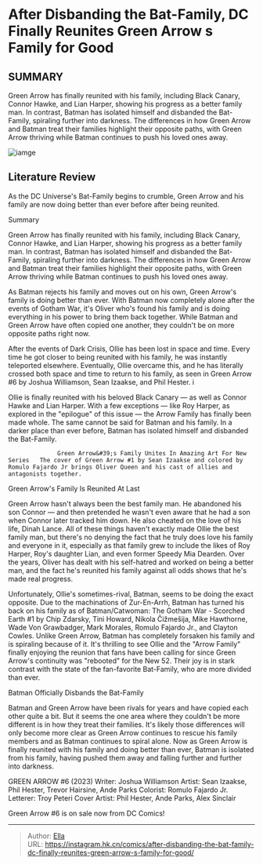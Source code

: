 # After Disbanding the Bat-Family, DC Finally Reunites Green Arrow s Family for Good


## SUMMARY 



  Green Arrow has finally reunited with his family, including Black Canary, Connor Hawke, and Lian Harper, showing his progress as a better family man.   In contrast, Batman has isolated himself and disbanded the Bat-Family, spiraling further into darkness.   The differences in how Green Arrow and Batman treat their families highlight their opposite paths, with Green Arrow thriving while Batman continues to push his loved ones away.  

![iamge](https://static1.srcdn.com/wordpress/wp-content/uploads/2021/06/Green-Arrow-Batman-2.jpg)

## Literature Review

As the DC Universe&#39;s Bat-Family begins to crumble, Green Arrow and his family are now doing better than ever before after being reunited.





Summary

  Green Arrow has finally reunited with his family, including Black Canary, Connor Hawke, and Lian Harper, showing his progress as a better family man.   In contrast, Batman has isolated himself and disbanded the Bat-Family, spiraling further into darkness.   The differences in how Green Arrow and Batman treat their families highlight their opposite paths, with Green Arrow thriving while Batman continues to push his loved ones away.  







As Batman rejects his family and moves out on his own, Green Arrow&#39;s family is doing better than ever. With Batman now completely alone after the events of Gotham War, it&#39;s Oliver who&#39;s found his family and is doing everything in his power to bring them back together. While Batman and Green Arrow have often copied one another, they couldn&#39;t be on more opposite paths right now.

After the events of Dark Crisis, Ollie has been lost in space and time. Every time he got closer to being reunited with his family, he was instantly teleported elsewhere. Eventually, Ollie overcame this, and he has literally crossed both space and time to return to his family, as seen in Green Arrow #6 by Joshua Williamson, Sean Izaakse, and Phil Hester. i



          

Ollie is finally reunited with his beloved Black Canary — as well as Connor Hawke and Lian Harper. With a few exceptions — like Roy Harper, as explored in the &#34;epilogue&#34; of this issue — the Arrow Family has finally been made whole. The same cannot be said for Batman and his family. In a darker place than ever before, Batman has isolated himself and disbanded the Bat-Family.




                  Green Arrow&#39;s Family Unites In Amazing Art For New Series   The cover of Green Arrow #1 by Sean Izaakse and colored by Romulo Fajardo Jr brings Oliver Queen and his cast of allies and antagonists together.   


 Green Arrow&#39;s Family Is Reunited At Last 
          

Green Arrow hasn&#39;t always been the best family man. He abandoned his son Connor — and then pretended he wasn&#39;t even aware that he had a son when Connor later tracked him down. He also cheated on the love of his life, Dinah Lance. All of these things haven&#39;t exactly made Ollie the best family man, but there&#39;s no denying the fact that he truly does love his family and everyone in it, especially as that family grew to include the likes of Roy Harper, Roy&#39;s daughter Lian, and even former Speedy Mia Dearden. Over the years, Oliver has dealt with his self-hatred and worked on being a better man, and the fact he&#39;s reunited his family against all odds shows that he&#39;s made real progress.




Unfortunately, Ollie&#39;s sometimes-rival, Batman, seems to be doing the exact opposite. Due to the machinations of Zur-En-Arrh, Batman has turned his back on his family as of Batman/Catwoman: The Gotham War - Scorched Earth #1 by Chip Zdarsky, Tini Howard, Nikola Čižmešija, Mike Hawthorne, Wade Von Grawbadger, Mark Morales, Romulo Fajardo Jr., and Clayton Cowles. Unlike Green Arrow, Batman has completely forsaken his family and is spiraling because of it. It&#39;s thrilling to see Ollie and the &#34;Arrow Family&#34; finally enjoying the reunion that fans have been calling for since Green Arrow&#39;s continuity was &#34;rebooted&#34; for the New 52. Their joy is in stark contrast with the state of the fan-favorite Bat-Family, who are more divided than ever.



 Batman Officially Disbands the Bat-Family 
          




Batman and Green Arrow have been rivals for years and have copied each other quite a bit. But it seems the one area where they couldn&#39;t be more different is in how they treat their families. It&#39;s likely those differences will only become more clear as Green Arrow continues to rescue his family members and as Batman continues to spiral alone. Now as Green Arrow is finally reunited with his family and doing better than ever, Batman is isolated from his family, having pushed them away and falling further and further into darkness.

 GREEN ARROW #6 (2023)                  Writer: Joshua Williamson   Artist: Sean Izaakse, Phil Hester, Trevor Hairsine, Ande Parks   Colorist: Romulo Fajardo Jr.   Letterer: Troy Peteri   Cover Artist: Phil Hester, Ande Parks, Alex Sinclair      





Green Arrow #6 is on sale now from DC Comics!





---

> Author: [Ella](https://instagram.hk.cn/)  
> URL: https://instagram.hk.cn/comics/after-disbanding-the-bat-family-dc-finally-reunites-green-arrow-s-family-for-good/  

